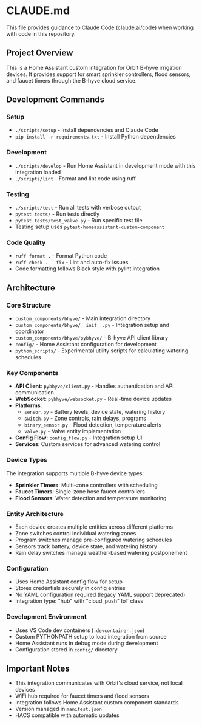 # CLAUDE.md

This file provides guidance to Claude Code (claude.ai/code) when working with code in this repository.

## Project Overview

This is a Home Assistant custom integration for Orbit B-hyve irrigation devices. It provides support for smart sprinkler controllers, flood sensors, and faucet timers through the B-hyve cloud service.

## Development Commands

### Setup
- `./scripts/setup` - Install dependencies and Claude Code
- `pip install -r requirements.txt` - Install Python dependencies

### Development
- `./scripts/develop` - Run Home Assistant in development mode with this integration loaded
- `./scripts/lint` - Format and lint code using ruff

### Testing
- `./scripts/test` - Run all tests with verbose output
- `pytest tests/` - Run tests directly
- `pytest tests/test_valve.py` - Run specific test file
- Testing setup uses `pytest-homeassistant-custom-component`

### Code Quality
- `ruff format .` - Format Python code
- `ruff check . --fix` - Lint and auto-fix issues
- Code formatting follows Black style with pylint integration

## Architecture

### Core Structure
- `custom_components/bhyve/` - Main integration directory
- `custom_components/bhyve/__init__.py` - Integration setup and coordinator
- `custom_components/bhyve/pybhyve/` - B-hyve API client library
- `config/` - Home Assistant configuration for development
- `python_scripts/` - Experimental utility scripts for calculating watering schedules

### Key Components
- **API Client**: `pybhyve/client.py` - Handles authentication and API communication
- **WebSocket**: `pybhyve/websocket.py` - Real-time device updates
- **Platforms**: 
  - `sensor.py` - Battery levels, device state, watering history
  - `switch.py` - Zone controls, rain delays, programs
  - `binary_sensor.py` - Flood detection, temperature alerts
  - `valve.py` - Valve entity implementation
- **Config Flow**: `config_flow.py` - Integration setup UI
- **Services**: Custom services for advanced watering control

### Device Types
The integration supports multiple B-hyve device types:
- **Sprinkler Timers**: Multi-zone controllers with scheduling
- **Faucet Timers**: Single-zone hose faucet controllers  
- **Flood Sensors**: Water detection and temperature monitoring

### Entity Architecture
- Each device creates multiple entities across different platforms
- Zone switches control individual watering zones
- Program switches manage pre-configured watering schedules
- Sensors track battery, device state, and watering history
- Rain delay switches manage weather-based watering postponement

### Configuration
- Uses Home Assistant config flow for setup
- Stores credentials securely in config entries
- No YAML configuration required (legacy YAML support deprecated)
- Integration type: "hub" with "cloud_push" IoT class

### Development Environment
- Uses VS Code dev containers (`.devcontainer.json`)
- Custom PYTHONPATH setup to load integration from source
- Home Assistant runs in debug mode during development
- Configuration stored in `config/` directory

## Important Notes

- This integration communicates with Orbit's cloud service, not local devices
- WiFi hub required for faucet timers and flood sensors
- Integration follows Home Assistant custom component standards
- Version managed in `manifest.json`
- HACS compatible with automatic updates